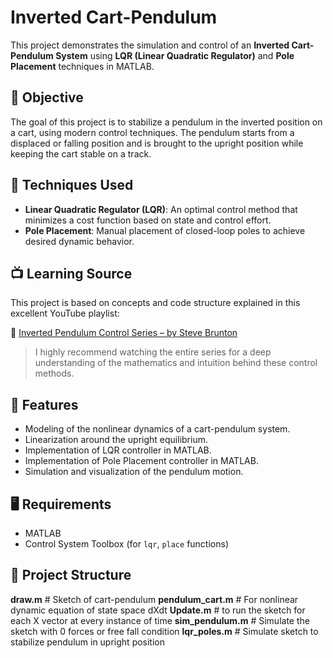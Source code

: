 # Inverted Cart-Pendulum
This project demonstrates the simulation and control of an **Inverted Cart-Pendulum System** using **LQR (Linear Quadratic Regulator)** and **Pole Placement** techniques in MATLAB.

## 🎯 Objective

The goal of this project is to stabilize a pendulum in the inverted position on a cart, using modern control techniques. The pendulum starts from a displaced or falling position and is brought to the upright position while keeping the cart stable on a track.

## 🧠 Techniques Used

- **Linear Quadratic Regulator (LQR)**: An optimal control method that minimizes a cost function based on state and control effort.
- **Pole Placement**: Manual placement of closed-loop poles to achieve desired dynamic behavior.

## 📺 Learning Source

This project is based on concepts and code structure explained in this excellent YouTube playlist:

📘 [Inverted Pendulum Control Series – by Steve Brunton](https://youtube.com/playlist?list=PLMrJAkhIeNNR20Mz-VpzgfQs5zrYi085m&si=Xf09VGBPqjSV6Xvo)

> I highly recommend watching the entire series for a deep understanding of the mathematics and intuition behind these control methods.

## 🧪 Features

- Modeling of the nonlinear dynamics of a cart-pendulum system.
- Linearization around the upright equilibrium.
- Implementation of LQR controller in MATLAB.
- Implementation of Pole Placement controller in MATLAB.
- Simulation and visualization of the pendulum motion.

## 🖥️ Requirements

- MATLAB 
- Control System Toolbox (for `lqr`, `place` functions)

## 📂 Project Structure
  **draw.m** # Sketch of cart-pendulum
  **pendulum_cart.m**  # For nonlinear dynamic equation of state space dXdt
  **Update.m** # to run the sketch for each X vector at every instance of time
  **sim_pendulum.m** # Simulate the sketch with 0 forces or free fall condition
  **lqr_poles.m** # Simulate sketch to stabilize pendulum in upright position
